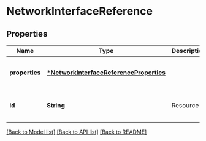 # NetworkInterfaceReference


## Properties
Name | Type | Description | Notes
------------ | ------------- | ------------- | -------------
**properties** | [***NetworkInterfaceReferenceProperties**](NetworkInterfaceReferenceProperties.md) |  | [optional] [default to nothing]
**id** | **String** | Resource Id | [optional] [default to nothing]


[[Back to Model list]](../README.md#models) [[Back to API list]](../README.md#api-endpoints) [[Back to README]](../README.md)


